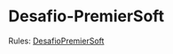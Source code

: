 # Desafio-PremierSoft

Rules: [DesafioPremierSoft](https://github.com/premiersoft/AppAcademyChallenge2)
